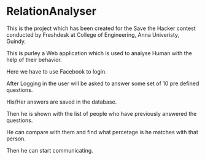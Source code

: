 RelationAnalyser
================

This is the project which has been created for the Save the Hacker contest conducted by Freshdesk at College of Engineering, Anna Univeristy, Guindy.

This is purley a Web application which is used to analyse Human with the help of their behavior.

Here we have to use Facebook to login. 

After Logging in the user will be asked to answer some set of 10 pre defined questions.

His/Her answers are saved in the database.

Then he is shown with the list of people who have previously answered the questions.

He can compare with them and find what percetage is he matches with that person.

Then he can start communicating.

